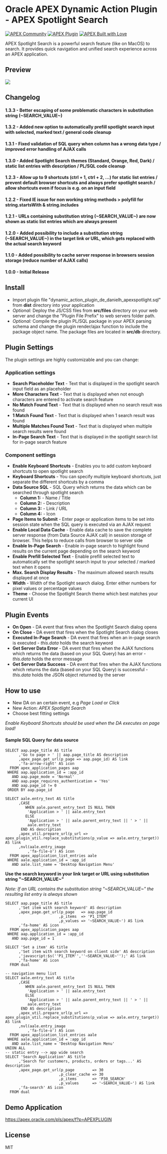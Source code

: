 # Oracle APEX Dynamic Action Plugin - APEX Spotlight Search

[![APEX Community](https://cdn.rawgit.com/Dani3lSun/apex-github-badges/78c5adbe/badges/apex-community-badge.svg)](https://github.com/Dani3lSun/apex-github-badges) [![APEX Plugin](https://cdn.rawgit.com/Dani3lSun/apex-github-badges/b7e95341/badges/apex-plugin-badge.svg)](https://github.com/Dani3lSun/apex-github-badges)
[![APEX Built with Love](https://cdn.rawgit.com/Dani3lSun/apex-github-badges/7919f913/badges/apex-love-badge.svg)](https://github.com/Dani3lSun/apex-github-badges)

APEX Spotlight Search is a powerful search feature (like on MacOS) to search. It provides quick navigation and unified search experience across an APEX application.

## Preview
![](https://github.com/Dani3lSun/apex-plugin-spotlight/blob/master/preview.gif)

## Changelog

#### 1.3.3 - Better escaping of some problematic characters in substitution string (\~SEARCH_VALUE\~)

#### 1.3.2 - Added new option to automatically prefill spotlight search input with selected, marked text / general code cleanup

#### 1.3.1 - Fixed validation of SQL query when column has a wrong data type / improved error handling of AJAX calls

#### 1.3.0 - Added Spotlight Search themes (Standard, Orange, Red, Dark) / static list entries with description / PL/SQL code cleanup

#### 1.2.3 - Allow up to 9 shortcuts (ctrl + 1, ctrl + 2, ...) for static list entries / prevent default browser shortcuts and always prefer spotlight search / allow shortcuts even if focus is e.g. on an input field

#### 1.2.2 - Fixed IE issue for non working string methods > polyfill for string.startsWith & string.includes

#### 1.2.1 - URLs containing substitution string (\~SEARCH_VALUE\~) are now shown as static list entries which are always present

#### 1.2.0 - Added possibility to include a substitution string (\~SEARCH_VALUE\~) in the target link or URL, which gets replaced with the actual search keyword

#### 1.1.0 - Added possibility to cache server response in browsers session storage (reduce number of AJAX calls)

#### 1.0.0 - Initial Release


## Install
- Import plugin file "dynamic_action_plugin_de_danielh_apexspotlight.sql" from **dist** directory into your application
- *Optional:* Deploy the JS/CSS files from **src/files** directory on your web server and change the "Plugin File Prefix" to web servers folder path.
- *Optional:* Compile the plugin PL/SQL package in your APEX parsing schema and change the plugin render/ajax function to include the package object name. The package files are located in **src/db** directory.

## Plugin Settings
The plugin settings are highly customizable and you can change:

### Application settings
- **Search Placeholder Text** - Text that is displayed in the spotlight search input field as an placeholder
- **More Characters Text** - Text that is displayed when not enough characters are entered to activate search feature
- **No Match Found Text** - Text that is displayed when no search result was found
- **1 Match Found Text** - Text that is displayed when 1 search result was found
- **Multiple Matches Found Text** - Text that is displayed when multiple search results were found
- **In-Page Search Text** - Text that is displayed in the spotlight search list for in-page search feature

### Component settings
- **Enable Keyboard Shortcuts** - Enables you to add custom keyboard shortcuts to open spotlight search
- **Keyboard Shortcuts** - You can specify multiple keyboard shortcuts, just separate the different shortcuts by a comma
- **Data Source SQL** - SQL Query which returns the data which can be searched through spotlight search
  - **Column 1:** - Name / Title
  - **Column 2:** - Description
  - **Column 3:** - Link / URL
  - **Column 4:** - Icon
- **Page Items to Submit** - Enter page or application items to be set into session state when the SQL query is executed via an AJAX request
- **Enable Local Data Cache** - Enable data cache to save the complete server response (from Data Source AJAX call) in session storage of browser. This helps to reduce calls from browser to server side
- **Enable In-Page Search** - Enable in-page search to highlight found results on the current page depending on the search keyword
- **Enable Prefill Selected Text** - Enable prefill selected text to automatically set the spotlight search input to your selected / marked text when it opens
- **Max. Search Display Results** - The maximum allowed search results displayed at once
- **Width** - Width of the Spotlight search dialog. Enter either numbers for pixel values or percentage values
- **Theme** - Choose the Spotlight Search theme which best matches your current UI


## Plugin Events
- **On Open** - DA event that fires when the Spotlight Search dialog opens
- **On Close** - DA event that fires when the Spotlight Search dialog closes
- **Executed In-Page Search** - DA event that fires when an in-page search is executed - *this.data* holds the search keyword
- **Get Server Data Error** - DA event that fires when the AJAX functions which returns the data (based on your SQL Query) has an error - *this.data* holds the error message
- **Get Server Data Success** - DA event that fires when the AJAX functions which returns the data (based on your SQL Query) is successful - *this.data* holds the JSON object returned by the server


## How to use
- New DA on an certain event, e.g *Page Load* or *Click*
- New Action: *APEX Spotlight Search*
- Choose best fitting settings

*Enable Keyboard Shortcuts should be used when the DA executes on page load!*


#### Sample SQL Query for data source

```language-sql
SELECT aap.page_title AS title
      ,'Go to page > ' || aap.page_title AS description
      ,apex_page.get_url(p_page => aap.page_id) AS link
      ,'fa-arrow-right' AS icon
  FROM apex_application_pages aap
 WHERE aap.application_id = :app_id
   AND aap.page_mode = 'Normal'
   AND aap.page_requires_authentication = 'Yes'
   AND aap.page_id != 0
 ORDER BY aap.page_id
```

```language-sql
SELECT aale.entry_text AS title
      ,CASE
         WHEN aale.parent_entry_text IS NULL THEN
          'Application > ' || aale.entry_text
         ELSE
          'Application > ' || aale.parent_entry_text || ' > ' ||
          aale.entry_text
       END AS description
      ,apex_util.prepare_url(p_url => apex_plugin_util.replace_substitutions(p_value => aale.entry_target)) AS link
      ,nvl(aale.entry_image
          ,'fa-file-o') AS icon
  FROM apex_application_list_entries aale
 WHERE aale.application_id = :app_id
   AND aale.list_name = 'Desktop Navigation Menu'
```

**Use the search keyword in your link target or URL using substitution string "\~SEARCH_VALUE\~"**

*Note: If an URL contains the substitution string "\~SEARCH_VALUE\~" the resulting list entry is always shown*

```language-sql
SELECT aap.page_title AS title
      ,'Set item with search keyword' AS description
      ,apex_page.get_url(p_page   => aap.page_id
                        ,p_items  => 'P1_ITEM'
                        ,p_values => '~SEARCH_VALUE~') AS link
      ,'fa-home' AS icon
  FROM apex_application_pages aap
 WHERE aap.application_id = :app_id
   AND aap.page_id = 1
```

```language-sql
SELECT 'Set a item' AS title
      ,'Set item with search keyword on client side' AS description
      ,'javascript:$s(''P1_ITEM'',''~SEARCH_VALUE~'');' AS link
      ,'fa-home' AS icon
  FROM dual
```

```language-sql
-- navigation menu list
SELECT aale.entry_text AS title
      ,CASE
         WHEN aale.parent_entry_text IS NULL THEN
          'Application > ' || aale.entry_text
         ELSE
          'Application > ' || aale.parent_entry_text || ' > ' ||
          aale.entry_text
       END AS description
      ,apex_util.prepare_url(p_url => apex_plugin_util.replace_substitutions(p_value => aale.entry_target)) AS link
      ,nvl(aale.entry_image
          ,'fa-file-o') AS icon
  FROM apex_application_list_entries aale
 WHERE aale.application_id = :app_id
   AND aale.list_name = 'Desktop Navigation Menu'
UNION ALL
-- static entry --> app wide search
SELECT 'Search Application' AS title
      ,'Search for customers, products, orders or tags...' AS description
      ,apex_page.get_url(p_page        => 30
                        ,p_clear_cache => 30
                        ,p_items       => 'P30_SEARCH'
                        ,p_values      => '~SEARCH_VALUE~') AS link
      ,'fa-search' AS icon
  FROM dual
```


## Demo Application
https://apex.oracle.com/pls/apex/f?p=APEXPLUGIN


## License
MIT
